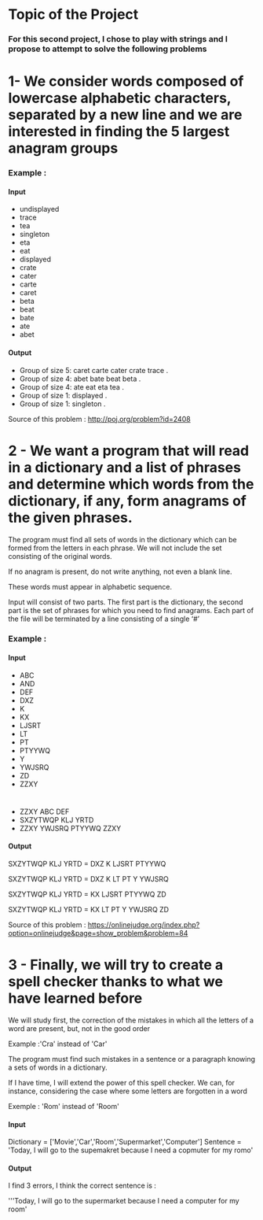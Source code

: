 # Topic of the Project 

### For this second project, I chose to play with strings and I propose to attempt to solve the following problems

# 1- We consider words composed of lowercase alphabetic characters, separated by a new line and we are interested in finding the 5 largest anagram groups

### Example :

#### Input
- undisplayed
- trace
- tea
- singleton
- eta
- eat
- displayed
- crate
- cater
- carte
- caret
- beta
- beat
- bate
- ate
- abet

#### Output

- Group of size 5: caret carte cater crate trace .
- Group of size 4: abet bate beat beta .
- Group of size 4: ate eat eta tea .
- Group of size 1: displayed .
- Group of size 1: singleton .

Source of this problem : http://poj.org/problem?id=2408


# 2 - We want a program that will read in a dictionary and a list of phrases and determine which words from the dictionary, if any, form anagrams of the given phrases.

The program must find all sets of words in the dictionary which can be formed from the letters in each phrase. We will not include the set consisting of the original words. 

If no anagram is present, do not write anything, not even a blank line.

These words must appear in alphabetic sequence.

Input will consist of two parts. The first part is the dictionary, the second part is the set of phrases
for which you need to find anagrams. Each part of the file will be terminated by a line consisting of a
single ‘#’

### Example :

#### Input 

- ABC
- AND
- DEF
- DXZ
- K
- KX
- LJSRT
- LT
- PT
- PTYYWQ
- Y
- YWJSRQ
- ZD
- ZZXY

#
- ZZXY ABC DEF
- SXZYTWQP KLJ YRTD
- ZZXY YWJSRQ PTYYWQ ZZXY

#### Output

SXZYTWQP KLJ YRTD = DXZ K LJSRT PTYYWQ 

SXZYTWQP KLJ YRTD = DXZ K LT PT Y YWJSRQ

SXZYTWQP KLJ YRTD = KX LJSRT PTYYWQ ZD

SXZYTWQP KLJ YRTD = KX LT PT Y YWJSRQ ZD

Source of this problem : https://onlinejudge.org/index.php?option=onlinejudge&page=show_problem&problem=84

# 3 - Finally, we will try to create a spell checker thanks to what we have learned before

We will study first, the correction of the mistakes in which all the letters of a word are present, but, not in the good order

Example :'Cra' instead of 'Car'

The program must find such mistakes in a sentence or a paragraph knowing a sets of words in a dictionary.

If I have time, I will extend the power of this spell checker. We can, for instance, considering the case where some letters are forgotten in a word

Exemple : 'Rom' instead of 'Room'


#### Input 

Dictionary = ['Movie','Car','Room','Supermarket','Computer']
Sentence = 'Today, I will go to the supemakret because I need a copmuter for my romo'

#### Output

I find 3 errors, I think the correct sentence is :

'''Today, I will go to the supermarket because I need a computer for my room'
